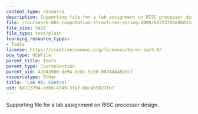 ```yaml
---
content_type: resource
description: Supporting file for a lab assignment on RISC processor design.
file: /courses/6-004-computation-structures-spring-2009/6d723794ed8d43493fe7bbc4b5027fb7_lab6ctl.jsim
file_size: 5418
file_type: text/plain
learning_resource_types:
- Tools
license: https://creativecommons.org/licenses/by-nc-sa/4.0/
ocw_type: OCWFile
parent_title: Tools
parent_type: CourseSection
parent_uid: 4a943900-de94-8e8c-5c50-0874d4a8bdcf
resourcetype: Other
title: 'Lab #6: Control'
uid: 6d723794-ed8d-4349-3fe7-bbc4b5027fb7
---
```

Supporting file for a lab assignment on RISC processor design.